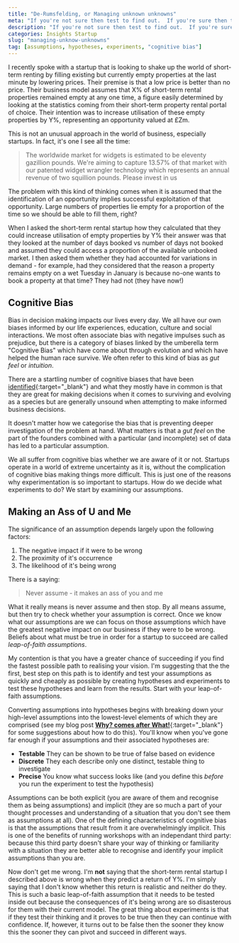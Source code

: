 ```yaml
---
title: "De-Rumsfelding, or Managing unknown unknowns"
meta: "If you're not sure then test to find out.  If you're sure then test to show how right you are. You know what? Just test!"
description: "If you're not sure then test to find out.  If you're sure then test to show how right you are. You know what? Just test!"
categories: Insights Startup
slug: "managing-unknow-unknowns"
tag: [assumptions, hypotheses, experiments, "cognitive bias"]
---
```


I recently spoke with a startup that is looking to shake up the world of short-term renting by filling existing but currently empty properties at the last minute by lowering prices. Their premise is that a low price is better than no price. Their business model assumes that X% of short-term rental properties remained empty at any one time, a figure easily determined by looking at the statistics coming from their short-term property rental portal of choice.  Their intention was to increase utilisation of these empty properties by Y%, representing an opportunity valued at £Zm.

This is not an unusual approach in the world of business, especially startups.  In fact, it's one I see all the time:

> The worldwide market for widgets is estimated to be eleventy gazillion pounds. We're aiming to capture 13.57% of that market with our patented widget wrangler technology which represents an annual revenue of two squillion pounds.  Please invest in us

The problem with this kind of thinking comes when it is assumed that the identification of an opportunity implies successful exploitation of that opportunity.  Large numbers of properties lie empty for a proportion of the time so we should be able to fill them, right?

When I asked the short-term rental startup how they calculated that they could increase utilisation of empty properties by Y% their answer was that they looked at the number of days booked vs number of days not booked and assumed they could access a proportion of the available unbooked market.  I then asked them whether they had accounted for variations in demand - for example, had they considered that the reason a property remains empty on a wet Tuesday in January is because no-one wants to book a property at that time? They had not (they have now!)

## Cognitive Bias
Bias in decision making impacts our lives every day.  We all have our own biases informed by our life experiences, education, culture and social interactions.  We most often associate bias with negative impulses such as prejudice, but there is a category of biases linked by the umberella term "Cognitive Bias" which have come about through evolution and which have helped the human race survive. We often refer to this kind of bias as *gut feel* or *intuition*.

There are a startling number of cognitive biases that have been [identified][cheatsheet]{:target="_blank"} and what they mostly have in common is that they are great for making decisions when it comes to surviving and evolving as a species but are generally unsound when attempting to make informed business decisions.

It doesn't matter how we categorise the bias that is preventing deeper investigation of the problem at hand.  What matters is that a *gut feel* on the part of the founders combined with a particular (and incomplete) set of data has led to a particular assumption.

We all suffer from cognitive bias whether we are aware of it or not.  Startups operate in a world of extreme uncertainty as it is, without the complication of cognitive bias making things more difficult.  This is just one of the reasons why experimentation is so important to startups.  How do we decide what experiments to do? We start by examining our assumptions.

## Making an Ass of U and Me

The significance of an assumption depends largely upon the following factors:

 1. The negative impact if it were to be wrong
 2. The proximity of it's occurrence
 3. The likelihood of it's being wrong

There is a saying:

> Never assume - it makes an ass of you and me

What it really means is never assume and then stop.  By all means assume, but then try to check whether your assumption is correct. Once we know what our assumptions are we can focus on those assumptions which have the greatest negative impact on our business if they were to be wrong.  Beliefs about what must be true in order for a startup to succeed are called *leap-of-faith assumptions*. 

My contention is that you have a greater chance of succeeding if you find the fastest possible path to realising your vision.  I'm suggesting that the the first, best step on this path is to identify and test your assumptions as quickly and cheaply as possible by creating hypotheses and experiments to test these hypotheses and learn from the results.  Start with your leap-of-faith assumptions.

Converting assumptions into hypotheses begins with breaking down your high-level assumptions into the lowest-level elements of which they are comprised (see my blog post [**Why? comes after What!**][hypotheses]{:target="_blank"} for some suggestions about how to do this).  You'll know when you've gone far enough if your assumptions and their associated hypotheses are:

 - **Testable** They can be shown to be true of false based on evidence
 - **Discrete** They each describe only one distinct, testable thing to investigate
 - **Precise** You know what success looks like (and you define this *before* you run the experiment to test the hypothesis)

Assumptions can be both explicit (you are aware of them and recognise them as being assumptions) and implicit (they are so much a part of your thought processes and understanding of a situation that you don't see them as assumptions at all). One of the defining characteristics of cognitive bias is that the assumptions that result from it are overwhelmingly implicit.  This is one of the benefits of running workshops with an independant third party: because this third party doesn't share your way of thinking or familiarity with a situation they are better able to recognise and identify your implicit assumptions than you are.

Now don't get me wrong.  I'm **not** saying that the short-term rental startup I described above is wrong when they predict a return of Y%.  I'm simply saying that I don't know whether this return is realistic and neither do they.  This is such a basic leap-of-faith assumption that it needs to be tested inside out because the consequences of it's being wrong are so disasterous for them with their current model.  The great thing about experiments is that if they test their thinking and it proves to be true then they can continue with confidence.  If, however, it turns out to be false then the sooner they know this the sooner they can pivot and succeed in different ways.   


 [cheatsheet]: https://medium.com/better-humans/cognitive-bias-cheat-sheet-55a472476b18
 [hypotheses]: https://paulnebel.io/insights/startup/why-comes-after-what/